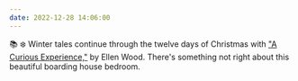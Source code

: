 ```yaml
---
date: 2022-12-28 14:06:00
---
```


📚 ❄️ Winter tales continue through the twelve days of Christmas with ["A Curious Experience,"](https://multoghost.wordpress.com/2022/12/28/a-curious-experience/) by Ellen Wood. There's something not right about this beautiful boarding house bedroom.
